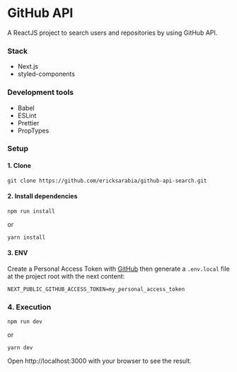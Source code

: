 # GitHub API

A ReactJS project to search users and repositories by using GitHub API.

### Stack

-   Next.js
-   styled-components

### Development tools

-   Babel
-   ESLint
-   Prettier
-   PropTypes

### Setup

#### 1. Clone

```
git clone https://github.com/ericksarabia/github-api-search.git
```

#### 2. Install dependencies

```
npm run install
```

or

```
yarn install
```

#### 3. ENV

Create a Personal Access Token with [GitHub](https://docs.github.com/en/github/authenticating-to-github/creating-a-personal-access-token) then generate a `.env.local` file at the project root with the next content:

```
NEXT_PUBLIC_GITHUB_ACCESS_TOKEN=my_personal_access_token

```

### 4. Execution

```
npm run dev
```

or

```
yarn dev
```

Open http://localhost:3000 with your browser to see the result.
